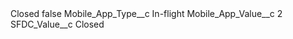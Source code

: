 <?xml version="1.0" encoding="UTF-8"?>
<CustomMetadata xmlns="http://soap.sforce.com/2006/04/metadata" xmlns:xsi="http://www.w3.org/2001/XMLSchema-instance" xmlns:xsd="http://www.w3.org/2001/XMLSchema">
    <label>Closed</label>
    <protected>false</protected>
    <values>
        <field>Mobile_App_Type__c</field>
        <value xsi:type="xsd:string">In-flight</value>
    </values>
    <values>
        <field>Mobile_App_Value__c</field>
        <value xsi:type="xsd:string">2</value>
    </values>
    <values>
        <field>SFDC_Value__c</field>
        <value xsi:type="xsd:string">Closed</value>
    </values>
</CustomMetadata>
